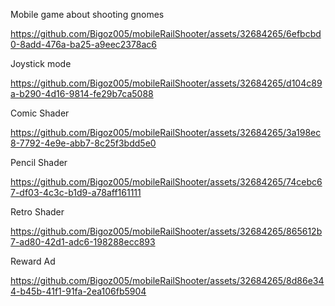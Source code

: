 Mobile game about shooting gnomes

https://github.com/Bigoz005/mobileRailShooter/assets/32684265/6efbcbd0-8add-476a-ba25-a9eec2378ac6

Joystick mode

https://github.com/Bigoz005/mobileRailShooter/assets/32684265/d104c89a-b290-4d16-9814-fe29b7ca5088

Comic Shader

https://github.com/Bigoz005/mobileRailShooter/assets/32684265/3a198ec8-7792-4e9e-abb7-8c25f3bdd5e0

Pencil Shader

https://github.com/Bigoz005/mobileRailShooter/assets/32684265/74cebc67-df03-4c3c-b1d9-a78aff161111

Retro Shader

https://github.com/Bigoz005/mobileRailShooter/assets/32684265/865612b7-ad80-42d1-adc6-198288ecc893

Reward Ad

https://github.com/Bigoz005/mobileRailShooter/assets/32684265/8d86e344-b45b-41f1-91fa-2ea106fb5904
